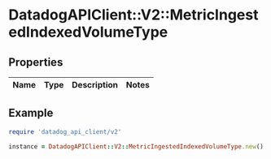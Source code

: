# DatadogAPIClient::V2::MetricIngestedIndexedVolumeType

## Properties

| Name | Type | Description | Notes |
| ---- | ---- | ----------- | ----- |

## Example

```ruby
require 'datadog_api_client/v2'

instance = DatadogAPIClient::V2::MetricIngestedIndexedVolumeType.new()
```

